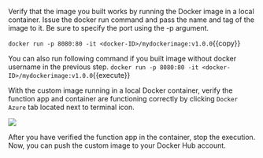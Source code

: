 Verify that the image you built works by running the Docker image in a local container. Issue the docker run command and pass the name and tag of the image to it. Be sure to specify the port using the -p argument.

`docker run -p 8080:80 -it <docker-ID>/mydockerimage:v1.0.0`{{copy}}

You can also run following command if you built image without docker username in the previous step.
`docker run -p 8080:80 -it <docker-ID>/mydockerimage:v1.0.0`{{execute}}

With the custom image running in a local Docker container, verify the function app and container are functioning correctly by clicking `Docker Azure` tab located next to terminal icon.

![](https://github.com/fenago/katacoda-scenarios/raw/master/azure-functions/azure-functions-docker/steps/8/1.JPG)

After you have verified the function app in the container, stop the execution. Now, you can push the custom image to your Docker Hub account.

